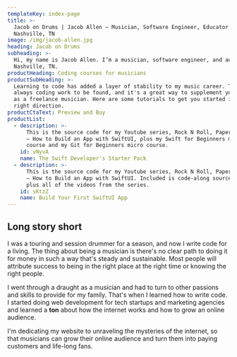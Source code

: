 ```yaml
---
templateKey: index-page
title: >-
  Jacob on Drums | Jacob Allen — Musician, Software Engineer, Educator from
  Nashville, TN
image: /img/jacob-allen.jpg
heading: Jacob on Drums
subheading: >-
  Hi, my name is Jacob Allen. I’m a musician, software engineer, and author from
  Nashville, TN.
productHeading: Coding courses for musicians
productSubHeading: >-
  Learning to code has added a layer of stability to my music career. There's
  always coding work to be found, and it's a great way to supplement your income
  as a freelance musician. Here are some tutorials to get you started in the
  right direction.
productCtaText: Preview and Buy
productList:
  - description: >-
      This is the source code for my Youtube series, Rock N Roll, Paper Scissors
      — How to Build an App with SwiftUI, plus my Swift for Beginners micro
      course and my Git for Beginners micro course.
    id: vNyvA
    name: The Swift Developer's Starter Pack
  - description: >-
      This is the source code for my Youtube series, Rock N Roll, Paper Scissors
      — How to Build an App with SwiftUI. Included is code-along source code,
      plus all of the videos from the series.
    id: sKtzZ
    name: Build Your First SwiftUI App
---
```


## Long story short

I was a touring and session drummer for a season, and now I write code for a living. The thing about being a musician is there's no clear path to doing it for money in such a way that's steady and sustainable. Most people will attribute success to being in the right place at the right time or knowing the right people.

I went through a draught as a musician and had to turn to other passions and skills to provide for my family. That's when I learned how to write code. I started doing web development for tech startups and marketing agencies and learned a **ton** about how the internet works and how to grow an online audience.

I'm dedicating my website to unraveling the mysteries of the internet, so that musicians can grow their online audience and turn them into paying customers and life-long fans.
